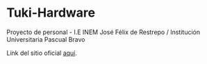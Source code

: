# Tuki-Hardware

Proyecto de personal - I.E INEM José Félix de Restrepo / Institución Universitaria Pascual Bravo

Link del sitio oficial [aquí](https://tuki-hardware.herokuapp.com).